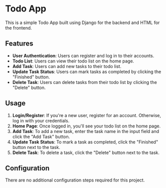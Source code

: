 # Todo App
        
This is a simple Todo App built using Django for the backend and HTML for the frontend.

## Features

- **User Authentication**: Users can register and log in to their accounts.
- **Todo List**: Users can view their todo list on the home page.
- **Add Task**: Users can add new tasks to their todo list.
- **Update Task Status**: Users can mark tasks as completed by clicking the "Finished" button.
- **Delete Task**: Users can delete tasks from their todo list by clicking the "Delete" button.

## Usage

1. **Login/Register**: If you're a new user, register for an account. Otherwise, log in with your credentials.
2. **Home Page**: Once logged in, you'll see your todo list on the home page.
3. **Add Task**: To add a new task, enter the task name in the input field and click the "Add Task" button.
4. **Update Task Status**: To mark a task as completed, click the "Finished" button next to the task.
5. **Delete Task**: To delete a task, click the "Delete" button next to the task.

## Configuration

There are no additional configuration steps required for this project.

 
 

